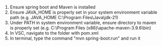 1. Ensure spring boot and Maven is installed
2. Ensure JAVA_HOME is properly set in your system environment variable path (e.g. JAVA_HOME        C:\Program Files\Java\jdk-21)
3. Under PATH in system environment variable, ensure directory to maven is properly set (e.g. C:\Program Files (x86)\apache-maven-3.9.6\bin)
4. In VSC, navigate to the folder with pom.xml
5. In terminal, type the command "mvn spring-boot:run" and run it
